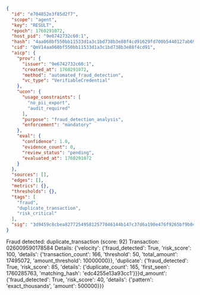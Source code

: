 ```json
{
  "id": "e704852e3f85d2f7",
  "scope": "agent",
  "key": "RESULT",
  "epoch": 1760291072,
  "host_pid": "9e6742732c60:1",
  "hash": "4aa068bf550bb11533d1a3c1bd738b3e88f4cd91629fd700b5440127ab693b14",
  "cid": "QmV14aa068bf550bb11533d1a3c1bd738b3e88f4cd91",
  "aicp": {
    "prov": {
      "issuer": "9e6742732c60:1",
      "created_at": 1760291072,
      "method": "automated_fraud_detection",
      "vc_type": "VerifiableCredential"
    },
    "ucon": {
      "usage_constraints": [
        "no_pii_export",
        "audit_required"
      ],
      "purpose": "fraud_detection_analysis",
      "enforcement": "mandatory"
    },
    "eval": {
      "confidence": 1.0,
      "evidence_count": 0,
      "review_status": "pending",
      "evaluated_at": 1760291072
    }
  },
  "sources": [],
  "edges": [],
  "metrics": {},
  "thresholds": {},
  "tags": [
    "fraud",
    "duplicate_transaction",
    "risk_critical"
  ],
  "sig": "3d9459c8cbea827725495812577046144b147c37d6a190e476f9265bf9b04625"
}
```

Fraud detected: duplicate_transaction (score: 92)
Transaction: 026009590178584
Details: {'velocity': {'fraud_detected': True, 'risk_score': 100, 'details': {'transaction_count': 166, 'threshold': 50, 'total_amount': 17495072, 'amount_threshold': 10000000}}, 'duplicate': {'fraud_detected': True, 'risk_score': 85, 'details': {'duplicate_count': 165, 'first_seen': 1760285763, 'matching_hash': 'edc4255e13a93cc1'}}}d_amount': {'fraud_detected': True, 'risk_score': 40, 'details': {'pattern': 'exact_thousands', 'amount': 500000}}}